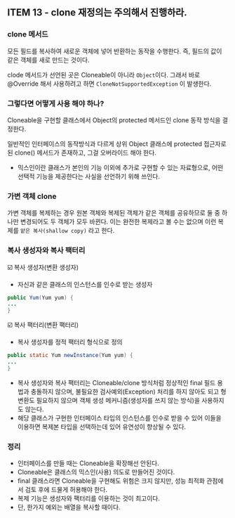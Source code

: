 ## ITEM 13 - clone 재정의는 주의해서 진행하라.
### clone 메서드
모든 필드를 복사하여 새로운 객체에 넣어 반환하는 동작을 수행한다. 즉, 필드의 값이 같은 객체를 새로 만드는 것이다.

clode 메서드가 선언된 곳은 Cloneable이 아니라 `Object`이다.
그래서 바로 @Override 해서 사용하려고 하면 `CloneNotSupportedException` 이 발생한다.

### 그렇다면 어떻게 사용 해야 하나?
Cloneable을 구현할 클래스에서 Object의 protected 메서드인 clone 동작 방식을 결정한다.

일반적인 인터페이스의 동작방식과 다르게 상위 Object 클래스에 protected 접근자로 된 clone() 메서드가 존재하고, 그걸 오버라이드 해야 한다.

- 믹스인이란 클래스가 본인의 기능 이외에 추가로 구현할 수 있는 자료형으로, 어떤 선택적 기능을 제공한다는 사실을 선언하기 위해 쓰인다.

### 가변 객체 clone
가변 객체를 복제하는 경우 원본 객체와 복제된 객체가 같은 객체를 공유하므로 둘 중 하나만 변경되어도 두 객체가 모두 바뀐다. 
이는 완전한 복제라고 볼 수는 없으며 이런 복제를 `얕은 복사(shallow copy)` 라고 한다.

### 복사 생성자와 복사 팩터리
☑️ 복사 생성자(변환 생성자)
- 자신과 같은 클래스의 인스턴스를 인수로 받는 생성자

```java
public Yum(Yum yum) {
...
}
```

☑️ 복사 팩터리(변환 팩터리)
- 복사 생성자를 정적 팩터리 형식으로 정의
```java
public static Yum newInstance(Yum yum) {
...
}
```
- 복사 생성자와 복사 팩터리는 Cloneable/clone 방식처럼 정상적인 final 필드 용법과 충돌하지 않으며, 불필요한 검사예외(Exception) 처리를 하지 않아도 되고 형변환도 필요하지 않으며 객체 생성 메커니즘(생성자를 쓰지 않는 방식)을 사용하지도 않는다.
- 해당 클래스가 구현한 인터페이스 타입의 인스턴스를 인수로 받을 수 있어 이들을 이용하면 복제본 타입을 선택하는데 있어 유연성이 향상될 수 있다.

### 정리
- 인터페이스를 만들 때는 Cloneable을 확장해선 안된다.
- Cloneable은 클래스의 믹스인(사용) 의도로 만들어진 것이다.
- final 클래스라면 Cloneable을 구현해도 위험은 크지 않지만, 성능 최적화 관점에서 검토 후에 드물게 허용해야 한다.
- 복제 기능은 생성자와 팩터리를 이용하는 것이 최고이다.
- 단, 한가지 예외는 배열을 복사할 때이다.